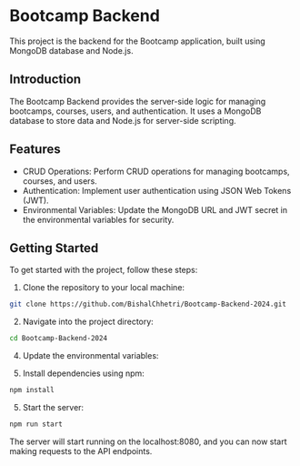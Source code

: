 # Bootcamp Backend

This project is the backend for the Bootcamp application, built using MongoDB database and Node.js.

## Introduction

The Bootcamp Backend provides the server-side logic for managing bootcamps, courses, users, and authentication. It uses a MongoDB database to store data and Node.js for server-side scripting.

## Features

- CRUD Operations: Perform CRUD operations for managing bootcamps, courses, and users.
- Authentication: Implement user authentication using JSON Web Tokens (JWT).
- Environmental Variables: Update the MongoDB URL and JWT secret in the environmental variables for security.

## Getting Started

To get started with the project, follow these steps:

1. Clone the repository to your local machine:
```bash
git clone https://github.com/BishalChhetri/Bootcamp-Backend-2024.git
```
2. Navigate into the project directory:
```bash
cd Bootcamp-Backend-2024
```
4. Update the environmental variables:
   
6. Install dependencies using npm:
```bash
npm install
```
5. Start the server:
```bash
npm run start
```
The server will start running on the localhost:8080, and you can now start making requests to the API endpoints.
